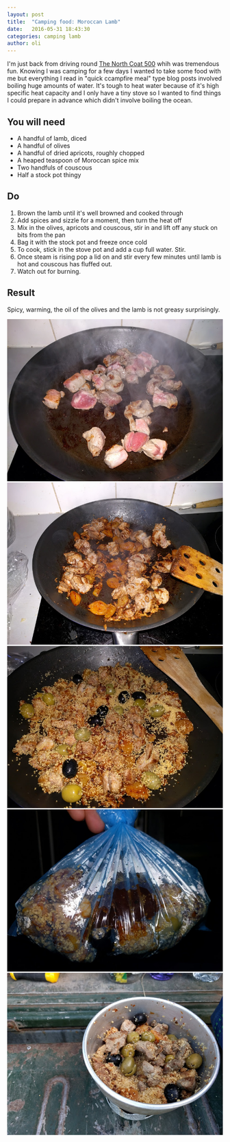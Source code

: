 ```yaml
---
layout: post
title:  "Camping food: Moroccan Lamb"
date:   2016-05-31 18:43:30
categories: camping lamb
author: oli
---
```


I'm just back from driving round [The North Coat 500](https://www.northcoast500.com) whih was tremendous fun.  Knowing I was camping for a few days I wanted to take some food with me but everything I read in "quick ccampfire meal" type blog posts involved boiling huge amounts of water.  It's tough to heat water because of it's high specific heat capacity and I only have a tiny stove so I wanted to find things I could prepare in advance which didn't involve boiling the ocean.

## You will need

* A handful of lamb, diced
* A handful of olives
* A handful of dried apricots, roughly chopped
* A heaped teaspoon of Moroccan spice mix
* Two handfuls of couscous
* Half a stock pot thingy

## Do

1. Brown the lamb until it's well browned and cooked through
2. Add spices and sizzle for a moment, then turn the heat off
3. Mix in the olives, apricots and couscous, stir in and lift off any stuck on bits from the pan
4. Bag it with the stock pot and freeze once cold
5. To cook, stick in the stove pot and add a cup full water. Stir.
6. Once steam is rising pop a lid on and stir every few minutes until lamb is hot and couscous has fluffed out.
7. Watch out for burning.



## Result
Spicy, warming, the oil of the olives and the lamb is not greasy surprisingly.

![Browning](/images/moroccan-lamb/moroccan-lamb-1.jpg)
![Mixing](/images/moroccan-lamb/moroccan-lamb-2.jpg)
![All in](/images/moroccan-lamb/moroccan-lamb-3.jpg)
![Bagged (note stock pot in bag)](/images/moroccan-lamb/moroccan-lamb-4.jpg)
![Cooking](/images/moroccan-lamb/moroccan-lamb-5.jpg)


